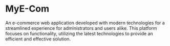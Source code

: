 # MyE-Com
An e-commerce web application developed with modern technologies for a streamlined experience for administrators and users alike. This platform focuses on functionality, utilizing the latest technologies to provide an efficient and effective solution.
